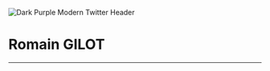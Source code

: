 ![Dark Purple Modern Twitter Header](https://github.com/user-attachments/assets/7adc3edb-4612-4f1c-857e-adfb038975ce)
# Romain GILOT
--- 
